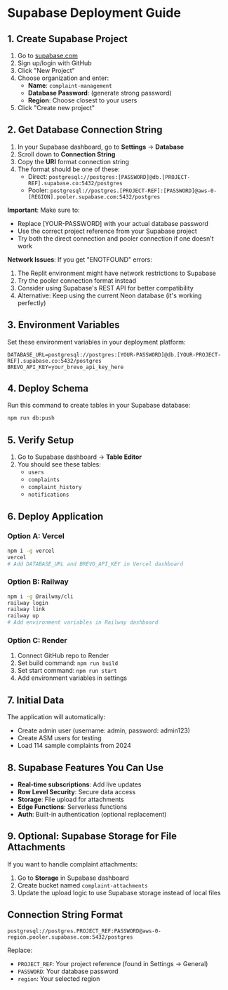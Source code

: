 # Supabase Deployment Guide

## 1. Create Supabase Project

1. Go to [supabase.com](https://supabase.com)
2. Sign up/login with GitHub
3. Click "New Project"
4. Choose organization and enter:
   - **Name**: `complaint-management`
   - **Database Password**: (generate strong password)
   - **Region**: Choose closest to your users
5. Click "Create new project"

## 2. Get Database Connection String

1. In your Supabase dashboard, go to **Settings** → **Database**
2. Scroll down to **Connection String**
3. Copy the **URI** format connection string
4. The format should be one of these:
   - Direct: `postgresql://postgres:[PASSWORD]@db.[PROJECT-REF].supabase.co:5432/postgres`
   - Pooler: `postgresql://postgres.[PROJECT-REF]:[PASSWORD]@aws-0-[REGION].pooler.supabase.com:5432/postgres`

**Important**: Make sure to:
- Replace [YOUR-PASSWORD] with your actual database password
- Use the correct project reference from your Supabase project
- Try both the direct connection and pooler connection if one doesn't work

**Network Issues**: If you get "ENOTFOUND" errors:
1. The Replit environment might have network restrictions to Supabase
2. Try the pooler connection format instead
3. Consider using Supabase's REST API for better compatibility
4. Alternative: Keep using the current Neon database (it's working perfectly)

## 3. Environment Variables

Set these environment variables in your deployment platform:

```env
DATABASE_URL=postgresql://postgres:[YOUR-PASSWORD]@db.[YOUR-PROJECT-REF].supabase.co:5432/postgres
BREVO_API_KEY=your_brevo_api_key_here
```

## 4. Deploy Schema

Run this command to create tables in your Supabase database:

```bash
npm run db:push
```

## 5. Verify Setup

1. Go to Supabase dashboard → **Table Editor**
2. You should see these tables:
   - `users`
   - `complaints` 
   - `complaint_history`
   - `notifications`

## 6. Deploy Application

### Option A: Vercel
```bash
npm i -g vercel
vercel
# Add DATABASE_URL and BREVO_API_KEY in Vercel dashboard
```

### Option B: Railway
```bash
npm i -g @railway/cli
railway login
railway link
railway up
# Add environment variables in Railway dashboard
```

### Option C: Render
1. Connect GitHub repo to Render
2. Set build command: `npm run build`
3. Set start command: `npm run start`
4. Add environment variables in settings

## 7. Initial Data

The application will automatically:
- Create admin user (username: admin, password: admin123)
- Create ASM users for testing
- Load 114 sample complaints from 2024

## 8. Supabase Features You Can Use

- **Real-time subscriptions**: Add live updates
- **Row Level Security**: Secure data access
- **Storage**: File upload for attachments
- **Edge Functions**: Serverless functions
- **Auth**: Built-in authentication (optional replacement)

## 9. Optional: Supabase Storage for File Attachments

If you want to handle complaint attachments:

1. Go to **Storage** in Supabase dashboard
2. Create bucket named `complaint-attachments`
3. Update the upload logic to use Supabase storage instead of local files

## Connection String Format

```
postgresql://postgres.PROJECT_REF:PASSWORD@aws-0-region.pooler.supabase.com:5432/postgres
```

Replace:
- `PROJECT_REF`: Your project reference (found in Settings → General)
- `PASSWORD`: Your database password
- `region`: Your selected region